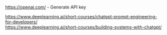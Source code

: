 https://openai.com/ - Generate API key

https://www.deeplearning.ai/short-courses/chatgpt-prompt-engineering-for-developers/  
https://www.deeplearning.ai/short-courses/building-systems-with-chatgpt/  
